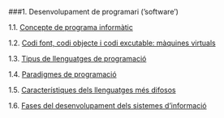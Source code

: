 ###1. Desenvolupament de programari (’software’)

1.1. [Concepte de programa informàtic][1]

1.2. [Codi font, codi objecte i codi excutable: màquines virtuals][2]

1.3. [Tipus de llenguatges de programació][3]
 
1.4. [Paradigmes de programació][4]

1.5. [Característiques dels llenguatges més difosos][5]

1.6. [Fases del desenvolupament dels sistemes d’informació][6]





 [1]: https://github.com/sega91/m5uf1/blob/master/programa_informatic.md
 [2]: https://github.com/sega91/m5uf1/blob/master/programa_informatic.md
 [3]: https://github.com/sega91/m5uf1/edit/master/tipus.md
 [4]: https://github.com/sega91/m5uf1/edit/master/paradigmes.md
 [5]: https://github.com/sega91/m5uf1/edit/master/difosos.md
 [6]: https://github.com/sega91/m5uf1/edit/master/fases.md
